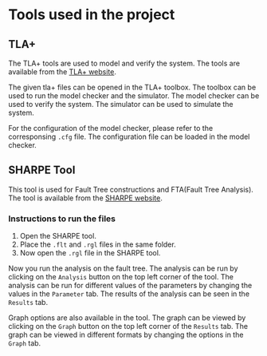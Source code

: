 # Tools used in the project

## TLA+

The TLA+ tools are used to model and verify the system. The tools are available from the [TLA+ website](http://lamport.azurewebsites.net/tla/tla.html). 


The given tla+ files can be opened in the TLA+ toolbox. The toolbox can be used to run the model checker and the simulator. The model checker can be used to verify the system. The simulator can be used to simulate the system.

For the configuration of the model checker, please refer to the corresponsing `.cfg` file. The configuration file can be loaded in the model checker.

## SHARPE Tool

This tool is used for Fault Tree constructions and FTA(Fault Tree Analysis). The tool is available from the [SHARPE website](https://sharpe.pratt.duke.edu/node/3#:~:text=SHARPE%20(Symbolic%20Hierarchical%20Automated%20Reliability,availability%2C%20performance%2C%20and%20performability)).


### Instructions to run the files

1. Open the SHARPE tool.
2. Place the `.flt` and `.rgl` files in the same folder.
3. Now open the `.rgl` file in the SHARPE tool.

Now you run the analysis on the fault tree. The analysis can be run by clicking on the `Analysis` button on the top left corner of the tool. The analysis can be run for different values of the parameters by changing the values in the `Parameter` tab. The results of the analysis can be seen in the `Results` tab.

Graph options are also available in the tool. The graph can be viewed by clicking on the `Graph` button on the top left corner of the `Results` tab. The graph can be viewed in different formats by changing the options in the `Graph` tab.
